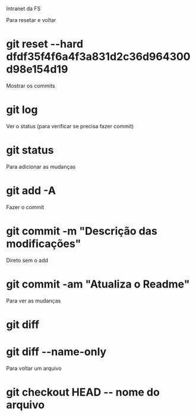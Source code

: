 Intranet da FS

Para resetar e voltar
# git reset --hard dfdf35f4f6a4f3a831d2c36d964300d98e154d19

Mostrar os commits
# git log

Ver o status (para verificar se precisa fazer commit)
# git status

Para adicionar as mudanças
# git add -A

Fazer o commit
# git commit -m "Descrição das modificações"

Direto sem o add
# git commit -am "Atualiza o Readme"

Para ver as mudanças
# git diff

# git diff --name-only

Para voltar um arquivo
# git checkout HEAD -- nome do arquivo